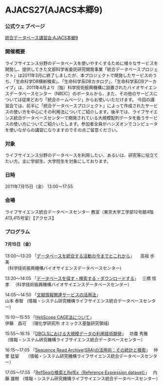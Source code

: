 # AJACS27(AJACS本郷9)

### 公式ウェブページ
[統合データベース講習会:AJACS本郷9](http://motdb.dbcls.jp/?AJACS27)  

### 開催概要
ライフサイエンス分野のデータベースを使いやすくするために様々なサービスを開発し、提供してきた文部科学省委託研究開発事業「統合データベースプロジェクト」は2011年3月に終了しましたが、本プロジェクトで開発したサービスのうち、「生命科学DB横断検索」、「生命科学系DBカタログ」、「生命科学系DBアーカイブ」は、2011年4月より（独）科学技術振興機構に設置されたバイオサイエンスデータベースセンター（NBDC）のポータルから、また、その他のサービスについては従来どおり「統合ホームページ」からお使いいただけます。
今回の講習会では、前半に「統合データベースプロジェクト」によって作成されたサービスの使い方を中心にその利用法についてご紹介します。後半では、ライフサイエンス統合データベースセンターで開発されている大規模配列データを扱うサービスの使い方についてご紹介いたします。参加者全員がハンズオンでコンピュータを使いながらの講習になりますのでその点ご留意ください。

### 対象
ライフサイエンス分野のデータベースを利用したい、あるいは、研究等に役立てたい方。主に学部生、大学院生を対象にしております。

### 日時
2011年7月15日（金） 13:00～17:55

### 会場
ライフサイエンス統合データベースセンター 教室（東京大学工学部12号館4階413,415号室）【アクセス】

### プログラム
#### 7月15日（金）
13:00～13:20 「[データベースを統合する活動の今までとこれから](https://github.com/AJACS-training/AJACS27/blob/master/01_minowa/)」    
高祖 歩美  
（科学技術振興機構バイオサイエンスデータベースセンター)  


13:20～14:05 「[データベースを探す・検索する・ダウンロードする](https://github.com/AJACS-training/AJACS27/blob/master/02_okuda/)」  
三橋 信孝  
（科学技術振興機構バイオサイエンスデータベースセンター）


14:05～14:50 「[文献情報関連サービスの活用法](https://github.com/AJACS-training/AJACS27/blob/master/03_bono/)」  
山本 泰智  
(情報・システム研究機構ライフサイエンス統合データベースセンター)


15:10～15:55 「[HeliScope CAGE法について](https://github.com/AJACS-training/AJACS27/blob/master/04_kodama/)」    
伊藤　昌可  
（理化学研究所 オミックス基盤研究領域)  


15:55～16:15 「[DBCLSにおける大規模データの利用技術開発](https://github.com/AJACS-training/AJACS27/blob/master/05_ozaki/)」  
坊農 秀雅  
（情報・システム研究機構ライフサイエンス統合データベースセンター）


16:15～17:05 「[Sequence Read Archive(SRA)の活用術：その統計と検索](https://github.com/AJACS-training/AJACS27/blob/master/05_ozaki/)」  
仲里 猛留 　
（情報・システム研究機構ライフサイエンス統合データベースセンター）


17:05～17:55 「[RefSeqの検索とRefEx（Reference Expression dataset）](https://github.com/AJACS-training/AJACS27/blob/master/05_ozaki/)」  
内藤 雄樹 
（情報・システム研究機構ライフサイエンス統合データベースセンター）
